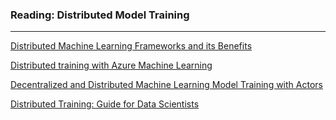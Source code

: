 ### Reading: Distributed Model Training

---

[Distributed Machine Learning Frameworks and its Benefits](https://www.xenonstack.com/blog/distributed-ml-framework#:~:text=In%20distributed%20machine%20learning%2C%20model,and%20training%20each%20split%20separately.)


[Distributed training with Azure Machine Learning](https://learn.microsoft.com/en-us/azure/machine-learning/concept-distributed-training?view=azureml-api-2)


[Decentralized and Distributed Machine Learning Model Training with Actors](https://www.scs.stanford.edu/17au-cs244b/labs/projects/addair.pdf)


[Distributed Training: Guide for Data Scientists](https://neptune.ai/blog/distributed-training)